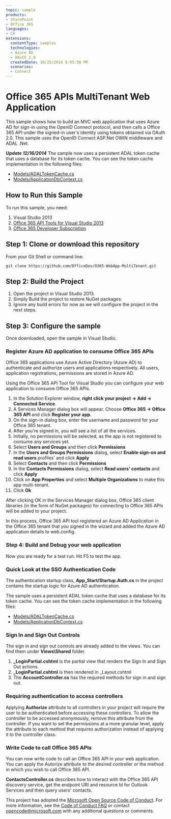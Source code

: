 ```yaml
---
topic: sample
products:
- SharePoint
- Office 365
languages:
- C#
extensions:
  contentType: samples
  technologies:
  - Azure AD
  - OAuth 2.0
  createdDate: 10/25/2014 8:05:58 PM
  scenarios:
  - Connect
---
```

Office 365 APIs MultiTenant Web Application
============================================

This sample shows how to build an MVC web application that uses Azure AD for sign-in using the OpenID Connect protocol, and then calls a Office 365 API under the signed-in user's identity using tokens obtained via OAuth 2.0. This sample uses the OpenID Connect ASP.Net OWIN middleware and ADAL .Net.

***Update 12/16/2014***
The sample now uses a persistent ADAL token cache that uses a database for its token cache. You can see the token cache implementation in the following files:
- [Models/ADALTokenCache.cs](https://github.com/OfficeDev/O365-WebApp-MultiTenant/blob/master/O365-WebApp-MultiTenant/O365-WebApp-MultiTenant/Models/ADALTokenCache.cs)
- [Models/ApplicationDbContext.cs](https://github.com/OfficeDev/O365-WebApp-MultiTenant/blob/master/O365-WebApp-MultiTenant/O365-WebApp-MultiTenant/Models/ApplicationDbContext.cs)


## How to Run this Sample
To run this sample, you need:

1. Visual Studio 2013
2. [Office 365 API Tools for Visual Studio 2013](http://aka.ms/OfficeDevToolsForVS2013)
3. [Office 365 Developer Subscription](https://portal.office.com/Signup/Signup.aspx?OfferId=6881A1CB-F4EB-4db3-9F18-388898DAF510&DL=DEVELOPERPACK&ali=1)

## Step 1: Clone or download this repository
From your Git Shell or command line:

`git clone https://github.com/OfficeDev/O365-WebApp-MultiTenant.git`

## Step 2: Build the Project
1. Open the project in Visual Studio 2013.
2. Simply Build the project to restore NuGet packages.
3. Ignore any build errors for now as we will configure the project in the next steps.

## Step 3: Configure the sample
Once downloaded, open the sample in Visual Studio.

### Register Azure AD application to consume Office 365 APIs
Office 365 applications use Azure Active Directory (Azure AD) to authenticate and authorize users and applications respectively. All users, application registrations, permissions are stored in Azure AD.

Using the Office 365 API Tool for Visual Studio you can configure your web application to consume Office 365 APIs. 

1. In the Solution Explorer window, **right click your project -> Add -> Connected Service**.
2. A Services Manager dialog box will appear. Choose **Office 365 -> Office 365 API** and click **Register your app**.
3. On the sign-in dialog box, enter the username and password for your Office 365 tenant. 
4. After you're signed in, you will see a list of all the services. 
5. Initially, no permissions will be selected, as the app is not registered to consume any services yet.
6. Select **Users and Groups** and then click **Permissions**
7. In the **Users and Groups Permissions** dialog, select **Enable sign-on and read users** profiles' and click **Apply**
8. Select **Contacts** and then click **Permissions**
9. In the **Contacts Permissions** dialog, select **Read users' contacts** and click **Apply**
10. Click on **App Properties** and select **Multiple Organizations** to make this app multi-tenant.
10. Click **Ok**

After clicking OK in the Services Manager dialog box, Office 365 client libraries (in the form of NuGet packages) for connecting to Office 365 APIs will be added to your project. 

In this process, Office 365 API tool registered an Azure AD Application in the Office 365 tenant that you signed in the wizard and added the Azure AD application details to web.config. 

### Step 4: Build and Debug your web application
Now you are ready for a test run. Hit F5 to test the app.

### Quick Look at the SSO Authentication Code
The authentication startup class, **App_Start/Startup.Auth.cs** in the project contains the startup logic for Azure AD authentication. 

The sample uses a persistent ADAL token cache that uses a database for its token cache. You can see the token cache implementation in the following files:
- [Models/ADALTokenCache.cs](https://github.com/OfficeDev/O365-WebApp-MultiTenant/blob/master/O365-WebApp-MultiTenant/O365-WebApp-MultiTenant/Models/ADALTokenCache.cs)
- [Models/ApplicationDbContext.cs](https://github.com/OfficeDev/O365-WebApp-MultiTenant/blob/master/O365-WebApp-MultiTenant/O365-WebApp-MultiTenant/Models/ApplicationDbContext.cs)

### Sign In and Sign Out Controls
The sign in and sign out controls are already added to the views. You can find them under **Views\Shared** folder.
1. **_LoginPartial.cshtml** is the partial view that renders the Sign In and Sign Out actions.
2. **_LoginPartial.cshtml** is then rendered in _Layout.cshtml
3. The **AccountController.cs** has the required methods for sign in and sign out.

### Requiring authentication to access controllers
Applying **Authorize** attribute to all controllers in your project will require the user to be authenticated before accessing these controllers. To allow the controller to be accessed anonymously, remove this attribute from the controller. If you want to set the permissions at a more granular level, apply the attribute to each method that requires authorization instead of applying it to the controller class.

### Write Code to call Office 365 APIs
You can now write code to call an Office 365 API in your web application. You can apply the Autorize attribute to the desired controller or the method in which you wish to call Office 365 API.

**ContactsController.cs** describes how to interact with the Office 365 API discovery service, get the endpoint URI and resource Id for Outlook Services and then query users' contacts.






This project has adopted the [Microsoft Open Source Code of Conduct](https://opensource.microsoft.com/codeofconduct/). For more information, see the [Code of Conduct FAQ](https://opensource.microsoft.com/codeofconduct/faq/) or contact [opencode@microsoft.com](mailto:opencode@microsoft.com) with any additional questions or comments.
